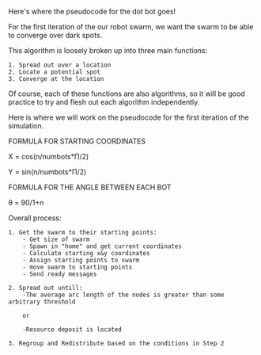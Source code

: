 Here's where the pseudocode for the dot bot goes!

For the first iteration of the our robot swarm, we want the swarm to be able to converge over dark spots.

This algorithm is loosely broken up into three main functions:

    1. Spread out over a location
    2. Locate a potential spot
    3. Converge at the location 

Of course, each of these functions are also algorithms, so it will be good practice to try and flesh out each algorithm independently.

Here is where we will work on the pseudocode for the first iteration of the simulation. 


FORMULA FOR STARTING COORDINATES

X = cos(n/numbots*Π/2)

Y = sin(n/numbots*Π/2)


FORMULA FOR THE ANGLE BETWEEN EACH BOT

θ = 90/1+n


Overall process:

    1. Get the swarm to their starting points:
        - Get size of swarm
        - Spawn in "home" and get current coordinates 
        - Calculate starting x&y coordinates 
        - Assign starting points to swarm
        - move swarm to starting points
        - Send ready messages
            
    2. Spread out untill:
        -The average arc length of the nodes is greater than some arbitrary threshold
        
        or
        
        -Resource deposit is located
        
    3. Regroup and Redistribute based on the conditions in Step 2
































































































